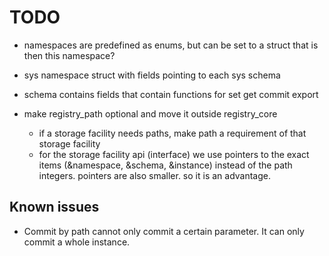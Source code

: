 # TODO

- namespaces are predefined as enums, but can be set to a struct that is then this namespace?
- sys namespace struct with fields pointing to each sys schema
- schema contains fields that contain functions for set get commit export

- make registry_path optional and move it outside registry_core
  - if a storage facility needs paths, make path a requirement of that storage facility
  - for the storage facility api (interface) we use pointers to the exact items (&namespace, &schema, &instance) instead of the path integers. pointers are also smaller. so it is an advantage.

## Known issues

- Commit by path cannot only commit a certain parameter. It can only commit a whole instance.
